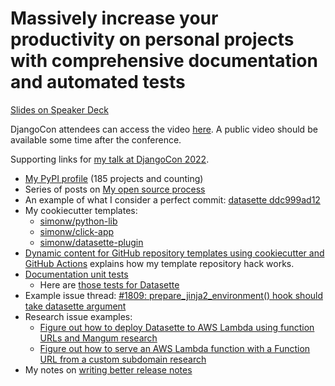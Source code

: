 # Massively increase your productivity on personal projects with comprehensive documentation and automated tests

[Slides on Speaker Deck](https://speakerdeck.com/simon/massively-increase-your-productivity-on-personal-projects-with-comprehensive-documentation-and-automated-tests)

DjangoCon attendees can access the video [here](https://djangoconus2022.loudswarm.com/session/massively-increase-your-productivity-on-personal-projects-with-comprehensive-documentation-and-automated-tests). A public video should be available some time after the conference.

Supporting links for [my talk at DjangoCon 2022](https://2022.djangocon.us/talks/massively-increase-your-productivity-on/).

- [My PyPI profile](https://pypi.org/user/simonw/) (185 projects and counting)
- Series of posts on [My open source process](https://simonwillison.net/series/open-source-process/)
- An example of what I consider a perfect commit: [datasette ddc999ad12](https://github.com/simonw/datasette/commit/ddc999ad1296e8c69cffede3e367dda059b8adad)
- My cookiecutter templates:
  - [simonw/python-lib](https://github.com/simonw/python-lib)
  - [simonw/click-app](https://github.com/simonw/click-app)
  - [simonw/datasette-plugin](https://github.com/simonw/datasette-plugin)
- [Dynamic content for GitHub repository templates using cookiecutter and GitHub Actions](https://simonwillison.net/2021/Aug/28/dynamic-github-repository-templates/) explains how my template repository hack works.
- [Documentation unit tests](https://simonwillison.net/2018/Jul/28/documentation-unit-tests/)
  - Here are [those tests for Datasette](https://github.com/simonw/datasette/blob/main/tests/test_docs.py)
- Example issue thread: [#1809: prepare_jinja2_environment() hook should take datasette argument](https://github.com/simonw/datasette/issues/1809)
- Research issue examples:
  - [Figure out how to deploy Datasette to AWS Lambda using function URLs and Mangum research](https://github.com/simonw/public-notes/issues/6)
  - [Figure out how to serve an AWS Lambda function with a Function URL from a custom subdomain research](https://github.com/simonw/public-notes/issues/1)
- My notes on [writing better release notes](https://simonwillison.net/2022/Jan/31/release-notes/)
